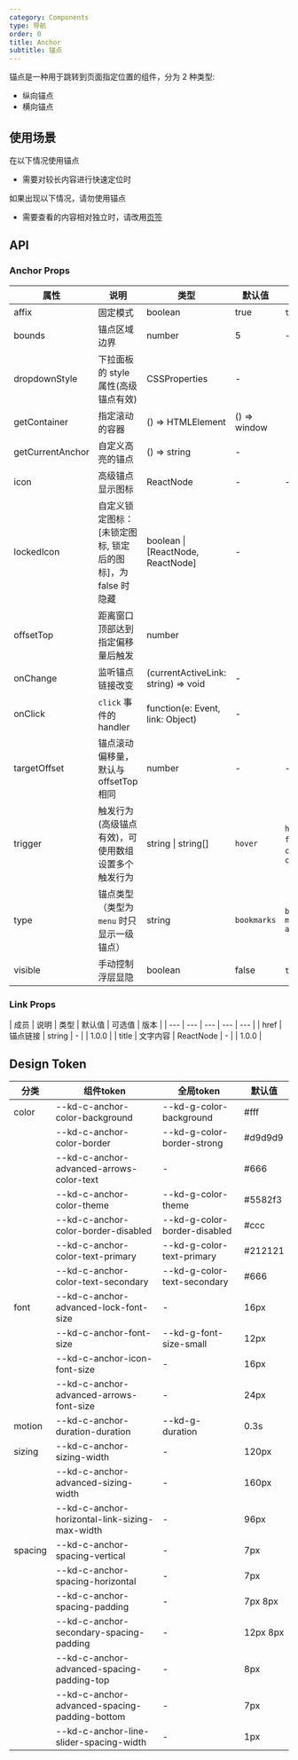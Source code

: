 ```yaml
---
category: Components
type: 导航
order: 0
title: Anchor
subtitle: 锚点
---
```


锚点是一种用于跳转到页面指定位置的组件，分为 2 种类型:
- 纵向锚点
- 横向锚点

## 使用场景

在以下情况使用锚点
- 需要对较长内容进行快速定位时

如果出现以下情况，请勿使用锚点
- 需要查看的内容相对独立时，请改用[页签](/components/tabs/)

## API

### Anchor Props

| 属性 | 说明 | 类型 | 默认值 | 可选值 | 版本 |
| --- | --- | --- | --- | --- | --- |
| affix | 固定模式 | boolean | true | `true` `false` | 1.0.0 |
| bounds | 锚点区域边界 | number | 5 | - | 1.0.0
| dropdownStyle | 下拉面板的 style 属性(高级锚点有效) | CSSProperties | - |  | 1.0.0 |
| getContainer | 指定滚动的容器 | () => HTMLElement | () => window |  | 1.0.0 |
| getCurrentAnchor | 自定义高亮的锚点 | () => string | - |  | 1.0.0 |
| icon | 高级锚点显示图标 | ReactNode | - | - | 1.0.0
| lockedIcon | 自定义锁定图标：\[未锁定图标, 锁定后的图标]，为 false 时隐藏 | boolean \| \[ReactNode, ReactNode] | - |  | 1.0.0 |
| offsetTop | 距离窗口顶部达到指定偏移量后触发 | number |  |  | 1.0.0 |
| onChange | 监听锚点链接改变 | (currentActiveLink: string) => void | - |  | 1.0.0 |
| onClick | `click` 事件的 handler | function(e: Event, link: Object) | - |  | 1.0.0 |
| targetOffset | 锚点滚动偏移量，默认与 offsetTop 相同 | number | - | - | 1.5.1 |
| trigger | 触发行为(高级锚点有效)，可使用数组设置多个触发行为 | string \| string\[] | `hover` | `hover` \| `focus` \| `click` \| `contextMenu` | 1.0.0 |
| type | 锚点类型（类型为 `menu` 时只显示一级锚点） | string | `bookmarks` | `bookmarks` `menu` `advanced` | 1.0.0 |
| visible | 手动控制浮层显隐 | boolean | false | `true` `false` | 1.0.0 |

### Link Props

| 成员 | 说明 | 类型 | 默认值 | 可选值 | 版本 |
| --- | --- | --- | --- | --- |
| href | 锚点链接 | string | - |  | 1.0.0 |
| title | 文字内容 | ReactNode | - |  | 1.0.0 |

## Design Token

| 分类 | 组件token | 全局token | 默认值 |
| --- | --- | --- | --- |
| color | --kd-c-anchor-color-background | --kd-g-color-background | #fff |
|  | --kd-c-anchor-color-border | --kd-g-color-border-strong | #d9d9d9 |
|  | --kd-c-anchor-advanced-arrows-color-text | - | #666 |
|  | --kd-c-anchor-color-theme | --kd-g-color-theme | #5582f3 |
|  | --kd-c-anchor-color-border-disabled | --kd-g-color-border-disabled | #ccc |
|  | --kd-c-anchor-color-text-primary | --kd-g-color-text-primary | #212121 |
|  | --kd-c-anchor-color-text-secondary | --kd-g-color-text-secondary | #666 |
| font | --kd-c-anchor-advanced-lock-font-size | - | 16px |
|  | --kd-c-anchor-font-size | --kd-g-font-size-small | 12px |
|  | --kd-c-anchor-icon-font-size | - | 16px |
|  | --kd-c-anchor-advanced-arrows-font-size | - | 24px |
| motion | --kd-c-anchor-duration-duration | --kd-g-duration | 0.3s |
| sizing | --kd-c-anchor-sizing-width | - | 120px |
|  | --kd-c-anchor-advanced-sizing-width | - | 160px |
|  | --kd-c-anchor-horizontal-link-sizing-max-width | - | 96px |
| spacing | --kd-c-anchor-spacing-vertical | - | 7px |
|  | --kd-c-anchor-spacing-horizontal | - | 7px |
|  | --kd-c-anchor-spacing-padding | - | 7px 8px |
|  | --kd-c-anchor-secondary-spacing-padding | - | 12px 8px |
|  | --kd-c-anchor-advanced-spacing-padding-top | - | 8px |
|  | --kd-c-anchor-advanced-spacing-padding-bottom | - | 7px |
|  | --kd-c-anchor-line-slider-spacing-width | - | 1px |
